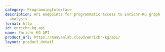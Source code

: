 ```yaml
---
category: ProgrammingInterface
description: API endpoints for programmatic access to Enrichr-KG graph data and enrichment
  analysis
format: http
id: enrichr-kg.api
name: Enrichr-KG API
product_url: https://maayanlab.cloud/enrichr-kg/api/
layout: product_detail
---
```

